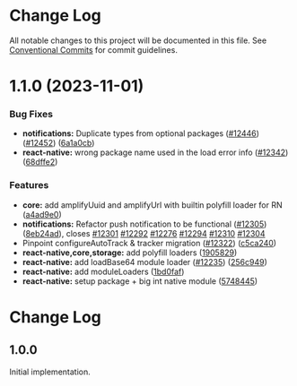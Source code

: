 # Change Log

All notable changes to this project will be documented in this file.
See [Conventional Commits](https://conventionalcommits.org) for commit guidelines.

# 1.1.0 (2023-11-01)

### Bug Fixes

- **notifications:** Duplicate types from optional packages ([#12446](https://github.com/aws-amplify/amplify-js/issues/12446)) ([#12452](https://github.com/aws-amplify/amplify-js/issues/12452)) ([6a1a0cb](https://github.com/aws-amplify/amplify-js/commit/6a1a0cb52001fb1ce6182b6a728fa515585b9b3a))
- **react-native:** wrong package name used in the load error info ([#12342](https://github.com/aws-amplify/amplify-js/issues/12342)) ([68dffe2](https://github.com/aws-amplify/amplify-js/commit/68dffe2841f18df98192792a2bba630a9c717e37))

### Features

- **core:** add amplifyUuid and amplifyUrl with builtin polyfill loader for RN ([a4ad9e0](https://github.com/aws-amplify/amplify-js/commit/a4ad9e09d6098a53f4530d9fa9112c81b409a605))
- **notifications:** Refactor push notification to be functional ([#12305](https://github.com/aws-amplify/amplify-js/issues/12305)) ([8eb24ad](https://github.com/aws-amplify/amplify-js/commit/8eb24add53c0dc188d7331a9c49cd01073bbc1f5)), closes [#12301](https://github.com/aws-amplify/amplify-js/issues/12301) [#12292](https://github.com/aws-amplify/amplify-js/issues/12292) [#12276](https://github.com/aws-amplify/amplify-js/issues/12276) [#12294](https://github.com/aws-amplify/amplify-js/issues/12294) [#12310](https://github.com/aws-amplify/amplify-js/issues/12310) [#12304](https://github.com/aws-amplify/amplify-js/issues/12304)
- Pinpoint configureAutoTrack & tracker migration ([#12322](https://github.com/aws-amplify/amplify-js/issues/12322)) ([c5ca240](https://github.com/aws-amplify/amplify-js/commit/c5ca240faf6e94bdb4c709ff434253096879d573))
- **react-native,core,storage:** add polyfill loaders ([1905829](https://github.com/aws-amplify/amplify-js/commit/1905829e58531e606210740b1bd889bee0ef7e21))
- **react-native:** add loadBase64 module loader ([#12235](https://github.com/aws-amplify/amplify-js/issues/12235)) ([256c949](https://github.com/aws-amplify/amplify-js/commit/256c949650d5d057a65e9a8caf129e0feed81f96))
- **react-native:** add moduleLoaders ([1bd0faf](https://github.com/aws-amplify/amplify-js/commit/1bd0faf75602e48a42bb03f8d09c028ed812ed68))
- **react-native:** setup package + big int native module ([5748445](https://github.com/aws-amplify/amplify-js/commit/5748445d1bf939f305a130e67c27a99cf1ab12c8))

# Change Log

## 1.0.0

Initial implementation.
